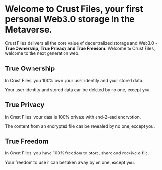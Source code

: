 

# Welcome to Crust Files, your first personal Web3.0 storage in the Metaverse.

Crust Files delivers all the core value of decentralized storage and Web3.0 - **True Ownership, True Privacy and True Freedom**. Welcome to Crust Files, welcome to the next generation web.  

## True Ownership

In Crust Files, you 100% own your user identity and your stored data.   

Your user identity and stored data can be deleted by no one, except you.  

## True Privacy 

In Crust Files, your data is 100% private with end-2-end encryption.  

The content from an encrypted file can be revealed by no one, except you.  

## True Freedom 

In Crust Files, you have 100% freedom to store, share and receive a file.  

Your freedom to use it can be taken away by on one, except you.

